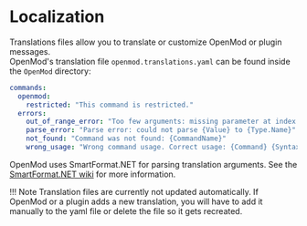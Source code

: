 # Localization

Translations files allow you to translate or customize OpenMod or plugin messages.  
OpenMod's translation file `openmod.translations.yaml` can be found inside the `OpenMod` directory:
```yaml
commands:
  openmod:
    restricted: "This command is restricted."
  errors:
    out_of_range_error: "Too few arguments: missing parameter at index {Index} of type {Type.Name}"
    parse_error: "Parse error: could not parse {Value} to {Type.Name}"
    not_found: "Command was not found: {CommandName}"
    wrong_usage: "Wrong command usage. Correct usage: {Command} {Syntax}"
```

OpenMod uses SmartFormat.NET for parsing translation arguments. See the [SmartFormat.NET wiki](https://github.com/axuno/SmartFormat/wiki) for more information.

!!! Note
    Translation files are currently not updated automatically. If OpenMod or a plugin adds a new translation, you will have to add it manually to the yaml file or delete the file so it gets recreated.